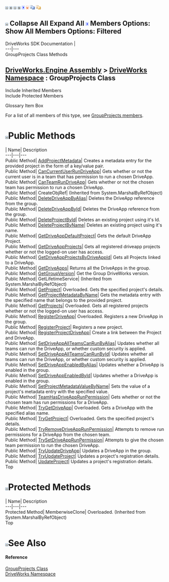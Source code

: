 ![](dotnetimages/collapse.gif) ![](dotnetimages/expand.gif) ![](dotnetimages/collapse.gif) ![](dotnetimages/expand.gif) ![](dotnetimages/drpdown.gif) ![](dotnetimages/drpdown_orange.gif) ![](dotnetimages/copycode.gif) ![](dotnetimages/copycodeHighlight.gif)

![](dotnetimages/collapse.gif) Collapse All Expand All ![](dotnetimages/drpdown.gif) Members Options: Show All  Members Options: Filtered   
---  
DriveWorks SDK Documentation  |   
---|---  
GroupProjects Class Methods   
  
[DriveWorks.Engine Assembly](topic2156.md) > [DriveWorks Namespace](topic2159.md) : GroupProjects Class  
---  
  
Include Inherited Members    
Include Protected Members    


Glossary Item Box

For a list of all members of this type, see [GroupProjects members](topic3191.md).

# ![](dotnetimages/collapse.gif)Public Methods

| Name| Description  
---|---|---  
Public Method| [AddProjectMetadata](topic3196.md)| Creates a metadata entry for the provided project in the form of a key/value pair.   
Public Method| [CanCurrentUserRunDriveApp](topic3197.md)| Gets whether or not the current user is in a team that has permission to run a chosen DriveApp.   
Public Method| [CanTeamRunDriveApp](topic3198.md)| Gets whether or not the chosen team has permission to run a chosen DriveApp.   
Public Method| CreateObjRef|  (Inherited from System.MarshalByRefObject)  
Public Method| [DeleteDriveAppByAlias](topic3199.md)| Deletes the DriveApp reference from the group.   
Public Method| [DeleteDriveAppById](topic3200.md)| Deletes the DriveApp reference from the group.   
Public Method| [DeleteProjectById](topic3201.md)| Deletes an existing project using it's Id.   
Public Method| [DeleteProjectByName](topic3202.md)| Deletes an existing project using it's name.   
Public Method| [GetDriveAppDefaultProject](topic3203.md)| Gets the default DriveApp Project.   
Public Method| [GetDriveAppProjects](topic3204.md)| Gets all registered driveapp projects whether or not the logged-on user has access.   
Public Method| [GetDriveAppProjectsByDriveAppId](topic3205.md)| Gets all Projects linked to a DriveApp.   
Public Method| [GetDriveApps](topic3206.md)| Returns all the DriveApps in the group.   
Public Method| [GetGroupVersion](topic3207.md)| Get the Group DriveWorks version.   
Public Method| GetLifetimeService|  (Inherited from System.MarshalByRefObject)  
Public Method| [GetProject](topic3208.md)| Overloaded. Gets the specified project's details.   
Public Method| [GetProjectMetadataByName](topic3211.md)| Gets the metadata entry with the specified name that belongs to the provided project.   
Public Method| [GetProjects](topic3212.md)| Overloaded. Gets all registered projects whether or not the logged-on user has access.   
Public Method| [RegisterDriveApp](topic3215.md)| Overloaded. Registers a new DriveApp in the group.   
Public Method| [RegisterProject](topic3219.md)| Registers a new project.   
Public Method| [RegisterProjectDriveApp](topic3220.md)| Create a link between the Project and DriveApp.   
Public Method| [SetDriveAppAllTeamsCanRunByAlias](topic3221.md)| Updates whether all teams can run the DriveApp, or whether custom security is applied.   
Public Method| [SetDriveAppAllTeamsCanRunById](topic3222.md)| Updates whether all teams can run the DriveApp, or whether custom security is applied.   
Public Method| [SetDriveAppEnabledByAlias](topic3223.md)| Updates whether a DriveApp is enabled in the group.   
Public Method| [SetDriveAppEnabledById](topic3224.md)| Updates whether a DriveApp is enabled in the group.   
Public Method| [SetProjectMetadataValueByName](topic3225.md)| Sets the value of a project's metadata entry with the specified value.   
Public Method| [TeamHasDriveAppRunPermission](topic3226.md)| Gets whether or not the chosen team has run permissions for a DriveApp.   
Public Method| [TryGetDriveApp](topic3227.md)| Overloaded. Gets a DriveApp with the specified alias name.   
Public Method| [TryGetProject](topic3230.md)| Overloaded. Gets the specified project's details.   
Public Method| [TryRemoveDriveAppRunPermission](topic3233.md)| Attempts to remove run permissions for a DriveApp from the chosen team.   
Public Method| [TrySetDriveAppRunPermission](topic3234.md)| Attempts to give the chosen team permission to run the chosen DriveApp.   
Public Method| [TryUpdateDriveApp](topic3235.md)| Updates a DriveApp in the group.   
Public Method| [TryUpdateProject](topic3236.md)| Updates a project's registration details.   
Public Method| [UpdateProject](topic3237.md)| Updates a project's registration details.   
Top

# ![](dotnetimages/collapse.gif)Protected Methods

| Name| Description  
---|---|---  
Protected Method| MemberwiseClone| Overloaded. (Inherited from System.MarshalByRefObject)  
Top

# ![](dotnetimages/collapse.gif)See Also

#### Reference

[GroupProjects Class](topic3190.md)   
[DriveWorks Namespace](topic2159.md)


